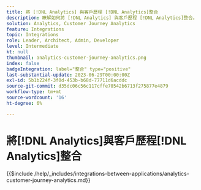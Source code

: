 ```yaml
---
title: 將 [!DNL Analytics] 與客戶歷程 [!DNL Analytics]整合
description: 瞭解如何將 [!DNL Analytics] 與客戶歷程 [!DNL Analytics]整合。
solution: Analytics, Customer Journey Analytics
feature: Integrations
topic: Integrations
role: Leader, Architect, Admin, Developer
level: Intermediate
kt: null
thumbnail: analytics-customer-journey-analytics.png
index: false
badgeIntegration: label="整合" type="positive"
last-substantial-update: 2023-06-29T00:00:00Z
exl-id: 5b1b224f-3f0d-453b-b68d-77711d6acddc
source-git-commit: d35dc06c56c117cffe70542b6713f275877e4879
workflow-type: tm+mt
source-wordcount: '16'
ht-degree: 6%

---
```


# 將[!DNL Analytics]與客戶歷程[!DNL Analytics]整合

{{$include /help/_includes/integrations-between-applications/analytics-customer-journey-analytics.md}}
